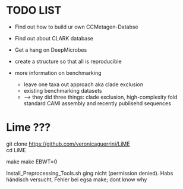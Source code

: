 # TODO LIST
- Find out how to build ur own CCMetagen-Databse
- Find out about CLARK database
- Get a hang on DeepMicrobes
- create a structure so that all is reproducible


- more information on benchmarking
  - leave one taxa out approach aka clade exclusion
  - existing benchmarking datasets
  - --> they did three things: clade exclusion, high-complexity fold standard CAMI assembly and recently publisehd sequences


# Lime ???	
git clone https://github.com/veronicaguerrini/LiME	
cd LiME	
<!-- one of the follwing two make thingys; they are for different approaches-->	
make <!-- chose this one-->	
make EBWT=0	

Install_Preprocessing_Tools.sh ging nicht (permission denied). Habs händisch versucht, Fehler bei egsa make; dont know why